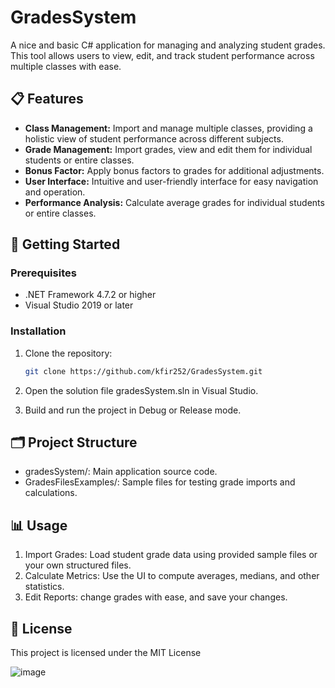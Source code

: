 # GradesSystem

A nice and basic C# application for managing and analyzing student grades.
This tool allows users to view, edit, and track student performance across multiple classes with ease.

## 📋 Features
- **Class Management:** Import and manage multiple classes, providing a holistic view of student performance across different subjects.
- **Grade Management:** Import grades, view and edit them for individual students or entire classes.
- **Bonus Factor:** Apply bonus factors to grades for additional adjustments.
- **User Interface:** Intuitive and user-friendly interface for easy navigation and operation.
- **Performance Analysis:** Calculate average grades for individual students or entire classes.

## 🚀 Getting Started

### Prerequisites
- .NET Framework 4.7.2 or higher
- Visual Studio 2019 or later

### Installation
1. Clone the repository:
   ```bash
   git clone https://github.com/kfir252/GradesSystem.git
2. Open the solution file gradesSystem.sln in Visual Studio.

3. Build and run the project in Debug or Release mode.

## 🗂️ Project Structure
- gradesSystem/: Main application source code.
- GradesFilesExamples/: Sample files for testing grade imports and calculations.

## 📊 Usage
1. Import Grades: Load student grade data using provided sample files or your own structured files.
2. Calculate Metrics: Use the UI to compute averages, medians, and other statistics.
3. Edit Reports: change grades with ease, and save your changes.

## 📄 License
This project is licensed under the MIT License

![image](https://github.com/user-attachments/assets/5223b5e8-b27d-4e17-bd56-f50f53bd5429)
